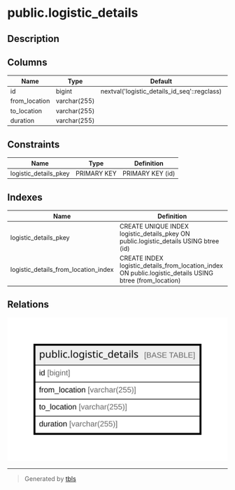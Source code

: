 # public.logistic_details

## Description

## Columns

| Name | Type | Default | Nullable | Children | Parents | Comment |
| ---- | ---- | ------- | -------- | -------- | ------- | ------- |
| id | bigint | nextval('logistic_details_id_seq'::regclass) | false |  |  |  |
| from_location | varchar(255) |  | false |  |  |  |
| to_location | varchar(255) |  | false |  |  |  |
| duration | varchar(255) |  | false |  |  |  |

## Constraints

| Name | Type | Definition |
| ---- | ---- | ---------- |
| logistic_details_pkey | PRIMARY KEY | PRIMARY KEY (id) |

## Indexes

| Name | Definition |
| ---- | ---------- |
| logistic_details_pkey | CREATE UNIQUE INDEX logistic_details_pkey ON public.logistic_details USING btree (id) |
| logistic_details_from_location_index | CREATE INDEX logistic_details_from_location_index ON public.logistic_details USING btree (from_location) |

## Relations

![er](public.logistic_details.svg)

---

> Generated by [tbls](https://github.com/k1LoW/tbls)
